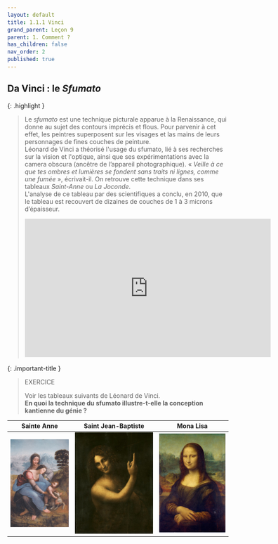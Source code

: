 ```yaml
---
layout: default
title: 1.1.1 Vinci
grand_parent: Leçon 9
parent: 1. Comment ?
has_children: false
nav_order: 2
published: true
---
```

## Da Vinci : le *Sfumato*

{: .highlight }
>Le *sfumato* est une technique picturale apparue à la Renaissance, qui donne au sujet des contours imprécis et flous. Pour parvenir à cet effet, les peintres superposent sur les visages et las mains de leurs personnages de fines couches de peinture.  
> Léonard de Vinci a théorisé l'usage du sfumato, lié à ses recherches sur la vision et l'optique, ainsi que ses expérimentations avec la camera obscura (ancêtre de l’appareil photographique). « *Veille à ce que tes ombres et lumières se fondent sans traits ni lignes, comme une fumée* », écrivait-il. On retrouve cette technique dans ses tableaux *Saint-Anne* ou *La Joconde*.  
L'analyse de ce tableau par des scientifiques a conclu, en 2010, que le tableau est recouvert de dizaines de couches de 1 à 3 microns d’épaisseur.   
> <center><iframe width="560" height="315" src="https://www.youtube.com/embed/KZWuQBzYkRs?si=yxTz6ml3TQ33s3zb" title="YouTube video player" frameborder="0" allow="accelerometer; autoplay; clipboard-write; encrypted-media; gyroscope; picture-in-picture; web-share" referrerpolicy="strict-origin-when-cross-origin" allowfullscreen></iframe></center>

{: .important-title }
>EXERCICE
>
> Voir les tableaux suivants de Léonard de Vinci.     
>**En quoi la technique du sfumato illustre-t-elle la conception kantienne du génie ?**


| **Sainte Anne** | **Saint Jean-Baptiste** | **Mona Lisa** |
|-------|-------|-------|
|  <a href="../../assets/img/art/vinci-anne.jpeg" target="_blank"><img src="../../assets/img/art/vinci-anne.jpeg" style="zoom:26%;" /></a>    |  <a href="../../assets/img/art/vinci-baptist.jpeg" target="_blank"><img src="../../assets/img/art/vinci-baptist.jpeg" style="zoom:30%;" /></a>   |  <a href="../../assets/img/art/vinci-joconde.jpeg" target="_blank"><img src="../../assets/img/art/vinci-joconde.jpeg" style="zoom:30%;" /></a>    |

